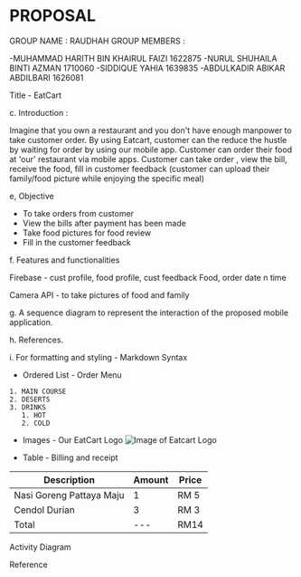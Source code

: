 # PROPOSAL
GROUP NAME : RAUDHAH
GROUP MEMBERS : 

-MUHAMMAD HARITH BIN KHAIRUL FAIZI 1622875
-NURUL SHUHAILA BINTI AZMAN 1710060
-SIDDIQUE YAHIA 1639835
-ABDULKADIR ABIKAR ABDILBARI 1626081


Title - EatCart


c. Introduction :

Imagine that you own a restaurant and you don't have enough manpower to take customer order. By using Eatcart, customer can the reduce the hustle by waiting for order by using our mobile app. Customer can order their food at 'our' restaurant via mobile apps. Customer can take order , view the bill, receive the food, fill in customer feedback (customer can upload their family/food picture while enjoying the specific meal)

e, Objective

- To take orders from customer
- View the bills after payment has been made
- Take food pictures for food review
- Fill in the customer feedback

f. Features and functionalities

Firebase - cust profile, food profile, cust feedback
Food, order date n time

Camera API - to take pictures of food and family

g.	A sequence diagram to represent the interaction of the proposed mobile application.

h.	References.

i.	For formatting and styling  - Markdown Syntax

- Ordered List - Order Menu

```
1. MAIN COURSE
2. DESERTS
3. DRINKS
   1. HOT
   2. COLD
```

- Images - Our EatCart Logo
![Image of Eatcart Logo](https://eatcart.co.uk/wp-content/uploads/2020/06/eatcart-web-logo.png)


- Table - Billing and receipt

Description | Amount | Price
------------ | ------------- | --------
Nasi Goreng Pattaya Maju | 1 | RM 5
Cendol Durian | 3 | RM 3
Total | ---| RM14

Activity Diagram

Reference

